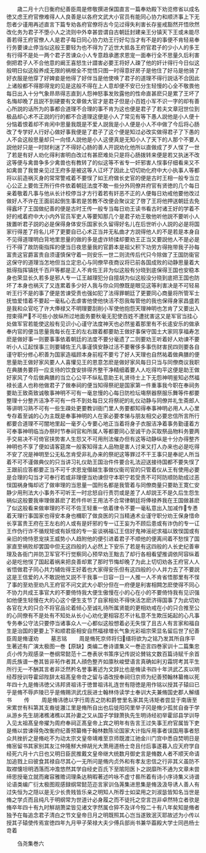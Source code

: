 <!-- { "loadSidebar": true } -->
　　歳二月十六日衡府纪善臣周是修敬撰进保国直言一篇奉劝殿下劝览修省以成名徳又虑王府官僚难得人人良善是以各府文武大小官员有能同心协力和顺济事上下无怨者少谨用再述直言下篇专劝各府官僚将古今见过得失利害长存鉴戒豁然开悟欣然改化务为君子不堕小人之流则中外幸甚尝谓自古朝廷封建亲王分镇天下王或未能尽善若得王府官僚人人是君子每日同心协力劝王行好勾当才有不是的事便不肯轻易奉行务要谏止停当似这般王要轻为也不得为了近世大抵各王府官君子的少小人的多王有行得不是处一两个君子苦谏众小人专意趋承邀求恩宠一面奉行全不思量久后利害倒把君子人不合他意的阚王喜怒生计譛害必要王将好人疎了他的奸计得行今日似这般明日似这般养成无限的祸根全不觉悟只图一时得意好房子是他住了好马是他骑了好衣服是他穿了好婢妾是他得了好伴当是他使唤了君子的道理不得行説话不合因此上诸般都不得那得宠的见是这般不得在上人意却便不安已分生轻慢的心全不敬畏他每日出入十分气象昻昻得志直到人怨神怒事发败露他的性命直甚麽只是累了王坏了名悔却晚了且説不到硬要有文章做大官才是君子但是小百姓小军不识一字的却有善心所説的话所为的事都合道理不合理的事不肯为这也便是君子了若夫文章冠世位到极品却心术不正説的行的都不合道理这便是小人了常见有等下愚人説他是小人便十分恼着恨着却不肯闲中思量我既是不爱人説我是小人便是小人不中做了今后将心肠改了专学好人行好心做好事我便是了君子了这个便是知过必改实做得君子了下愚的人不会这般思量却只一向怪人説他是小人这便真是无知小人了天下的人那个不要人説他好只是一时财利迷了不得好心肠的善人开説劝化他所以直做成了歹人悮了一世了若是有好人劝化得利害明白改过有甚麽难处只是将心肠拨转来便是若又执迷不改这等便与禽兽争多少禽兽也有教转了的似这等不省专一奸邪害人悮事仔细看来又不如禽兽了我曽亲见过王府多是被这等人讧坏了因此上切切劝化府中大小执事人等都将以前造祸灭身的常常警戒着不要悮了如王府做长史官的便是古时王相一般专当立心公正上要佐王所行件件依着朝廷法度不敢一些分外同僚并府官有贤徳的几个每日亲着敬着凡事与他从长计校停当才方行着若有奸恶不正的人便每日劝戒他要他改过做好人不许在王面前起倒生事若是苦教不改便会聚议定了啓了王将他押送朝廷去免得蠧坏了王国做纪善的便是古时王传一般专当每日劝王读书看古时诸王好的学着不好的戒着府中大小内外官员军吏人等要知那几个是君子劝王敬他听他説不要听小人拨置听君子説的必是保得身体安乐国家长久留得好名儿在后世听小人説的必是将国家行得差了将名儿坏了更要自已心术正当并无私曲才方説得他人的不是若是本身自不见得道理明白背地里思量的做的多是虚诈矫揉却要劝王正当又要説他人不是必是行不得了故防衞指挥的便当日夜思量我的官爵本是祖父积下功劳方得拖带我子孙每富贵这官爵富贵自须谨慎保守着一则安乐一世二则流传后代只今除做了王国防衞官这保守的道理当怎地但当立定忠心与同僚早夜商议将已前各国成败的动静思量着大抵得指挥镇抚千百戸等都是正人不肯佐王非为似这般有分晓到底保得王国也安稳本身也荣显长久若多是邪人专一讧王越理犯分自擅胡为似这般没分晓到底把王国也防坏了本身也祸灭了又连累着多少好人我与你众同僚既是眼见这等利害决是不可轻易听王行不是的事了便是苦谏受责也强如犯了法得罪朝廷了更要同心商量将所管军士抚恤爱惜着不要起一毫私心去虐害他使他快活不怨我每管他的我也保得身家昌盛若是我和众官吃了许大俸禄又不明理要刮削小军使他抱怨天理神明也怎肯了又要出入拑束得严不可些小放纵所过地面务要秋毫无犯使百姓不遭扰害这又是军官当挂心处做军官若能使这般有见识小心谨守法度神天也必然鉴着那里有不长逺安乐的做承奉内官的便当思量我每长在王的左右跟着都要助王做好事保守国土大家同享福寿怎麽是做好事一则要事事依着朝廷的法度不要分毫遗了二则要劝王听着好人劝谏不要听小人讧起悮事三则要辅佐王凡事谨慎安静过活不要奢侈多事伤财害民四则要各自谨守职分修心积善为国家造福顾本身前程不要亏了好人天理也自然祐着做典膳的便思量助王做好家风要人人喜懽见王的恩意怎麽是做好家风每日只当与同僚商议我职在典膳务要将一应支待的饮食安排得齐整干净精细着要人人吃得均平这便是助王做好家风了今后做典膳的当立心公平不纵私意助王礼贤待士上下无怨神明鉴知必然福禄长逺人也称他做君子了做奉祠的便当知得祭祀是国家第一件重事我今职在奉祠务要助王致斋致诚敬事神明不可有一毫怠慢的心每日防检坛塲祭器祭服乐舞等件都要整理十分整齐洁净不可有一件不到处每日又将祭祀的礼仪动静与同僚并礼生斋郎人等讲明习熟不可有一些生疎处更要教训衙门里人务要都知得奉事神明必用人人心里专存着至诚的心为主既是奉事神明的人在家必要孝悌与朋友相交必要忠信所言所行都要合道理不可闇地里起一毫歹心专要心地正当着将身子衣服洁净着事务勤谨着方可奉事神明临当办祭时节奉祠官和所属人等都要同心至诚干办买取祭品物料务要两手交易决不可倚官挟势害人生怨又不可用刑法催办但有这等动静纵是十分办得整齐神明也不享了便如请客筵席一般客知得主人品物是害人讨来又打人办来也必是吃得不安了况是神明至公无私怎肯受非礼办来的祭祀这等罪过不干王事只是奉祀人所当着不可不谨做典仪的只当讲习礼仪助王国治件件要合礼法迎送接待国都不要失悮了王跟前应答都要正当不可千求恩宠僣越生事做仪衞司官的只管着仪从王有使用必要是合理的勾当才可奉行若或非理便当劝谏但守本职宁若受责不可阿防顺防助成过恶悮国祸身悔却迟了做审理的当思量一国刑名都是我管着与同僚商量只要助王寛仁安静少用刑法大小事务不可听王一时忿怒自行责罚或是差了人却説王不是久后生怨生祸似这般要我审理做甚麽了若件件听王用法不合常律朝廷将俸禄养我在王国做甚麽了似这般看来做审理的不可不佐王轻重一依着律令不要一毫私意出入加减作专慿着天理行事国家也得安本身也穪职了做良医的只当精通术业谨守职分劝王保身惜命长享富贵王府在王左右的人或有是奸邪的专一讧王妄为不顾后患或有诈伪的专一讧王作伪行诈不循规矩或有妖怪的专一妄谈祸福讧王信好鬼神滛祀求福以致悮国或有亲旧的倚恃恩宠挟王威势小人趋附他的便引进着君子不顺他的便离间着不愁悮了国家直至祸败却罢国中但无这四般的人必然上下安乐了若是有这四般的人长史纪善审理及各衙门并防卫军官不行觉察同心预早劝王黜去了却行各相看望推调依阿容纵着必是吃他悮了国起着祸来把良善却累了那时节悔却晚了为此上切切劝各王府官人人省悟做君子同心共力辅佐得王好着也大家得安乐但有这四般的小人并力去了不要説这是王信爱的人不敢説他又説不干我事一日容一日一人推一人不肯省悟那里有不悮了事的至劝至劝凡王府官不问文武大小职分但在一府便是利害相闗怎麽使得不同心不协力共成王事官大的不要倚恃我大便生傲慢在小的心在小的不要倚恃我有见识强如他便生轻慢在大的心这个便生支节了自家相处不得快活怎麽济得国事了为此切劝各官在大的只合不将官品论着倾心至诚礼待所属贤能的更相劝戒在小的只合推至公的心同僚有不是处有不知处从长小心劝化更相容忍不计私意不生欺压妬起的心凡事专务奉公守法只要停当诸事众人一心都似这般想着必无失悮了且古人有言家和福自生是治国的更要上下和顺君臣相安自然福禄増长气象光彩祖宗荣显名留后世了纪善臣周是脩谨劝
　　墓志铭
　　周是脩死京师将归缙将欲为之铭乃发其所自序平生著述有广演太极图一巻【原缺】类编二巻诗谱集义一巻迩言四巻家训十二篇集忠贞小传为观感录一巻纲常懿范十二巻表状书策序记传説论賛铭文数百篇诗赋千余首周氏族谱一巻其皆非茍作者其人顔色整齐如廪秋峻壁语言真确如利刃霜锷考其平生所行无一不酬其言者非泛然矜名誉事著述为文辞比也是脩读书四十年洪武乙亥以明经荐授训导霍邱陛辞太祖髙皇帝竒之留与语改授奉祠归京师为纪善预翰林纂脩以死年四十九是脩讳徳父讳邦贤祖讳于徳曽祖讳礼连世有隠徳是用作铭以授其子辕曰已乎是脩不辱庐陵已乎是脩赐洪武戊辰进士翰林侍读学士奉训大夫兼脩国史郡人解缙书
　　传
　　周是脩讳徳以字行周吉之防和爵誉里名家其先讳矩者尝显于南唐至宋累世有科第其支裔徙灉江里是脩所自出也后徙阳冈里举子冈是脩少孤贫自奋于学从游乡先生胡渚樵渚樵以其孙妻之又从国子学録萧执先生明诗经初举霍邱县学训导入见太祖髙皇帝擢为周府奉祠正髙皇帝上宾之明年有告言王过失事王府官属皆下吏是脩以尝谏得免改衡府纪善预纂脩于翰林数陈论国家大计指斥用事者误国用事者怒众共挫折之是脩屹不为动太宗文皇帝靖难至京师既渡江驰金川门宫中悉自焚明日是脩宻留书其家别其友江仲隆觧大绅胡光大萧用道杨士竒且付后事遂暮入应天府学自经死六月十六日也又明日臣民推戴文皇帝继大统数月御史言是脩数人者不顺天命请加追戮上曰彼食其禄自尽其心一无所问是脩内贞外和有孝友忠信之行非其义虽防不取襟懐坦明洒落而冲澹悠然其学自经史百氏下至隂阳医卜之説靡所不通为文章未尝缔思授毫立就而雍容雅赡词理条达稍暇著述吟咏不虚寸晷所着有诗小序诗集义诗谱论语类编广衍太极图观感録纲常懿范迩言家训刍荛集进思集是脩汲汲导诱人善人有过失恒为之隠以是无少长贵贱皆乐亲之明知人所荐士如梁用之刘淑毖皆知名当世是脩之学贞而且纯凡于明纲常为世道计必身履之而不徒托之空言岂非卓然特立者欤是脩卒年四十有九时觧胡萧梁皆见诸文字然属仓猝不及详今殁二十有八年矣知是脩者独予在每追念君子清白之节文皇帝日月之明既照其心岂当遂致泯灭耶故述为小传以授其子辕使传焉宣徳四年九月甲子荣禄大夫少傅兵部尚书兼华葢殿大学士同邑杨士竒着



　　刍尧集巻六
